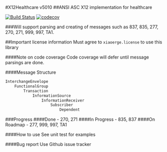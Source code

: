 #X12Healthcare v5010
##ANSI ASC X12 implementation for healthcare

[![Build Status](https://travis-ci.org/xiaoerge/X12Healthcare.svg?branch=master)](https://travis-ci.org/xiaoerge/X12Healthcare)
[![codecov](https://codecov.io/gh/xiaoerge/x12healthcare/branch/master/graph/badge.svg)](https://codecov.io/gh/xiaoerge/x12healthcare)

###Will support parsing and creating of messages such as 837, 835, 277, 270, 271, 999, 997, TA1.

##Important license information
Must agree to `xiaoerge.license` to use this library

####Note on code coverage
Code coverage will defer until message parsings are done.

####Message Structure
```python
InterchangeEnvelope
    FunctionalGroup
        Transaction
            InformationSource
                InformationReceiver
                    Subscriber
                        Dependent
```

###Progress
####Done - 270, 271
####In Progress - 835, 837
####On Roadmap - 277, 999, 997, TA1

####How to use
See unit test for examples

####Bug report
Use Github issue tracker
